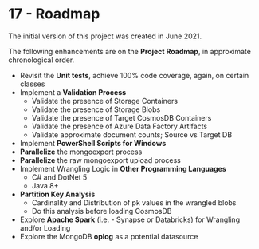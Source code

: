 # 17 - Roadmap

The initial version of this project was created in June 2021.

The following enhancements are on the **Project Roadmap**, in approximate
chronological order.

- Revisit the **Unit tests**, achieve 100% code coverage, again, on certain classes
- Implement a **Validation Process**
  - Validate the presence of Storage Containers
  - Validate the presence of Storage Blobs
  - Validate the presence of Target CosmosDB Containers
  - Validate the presence of Azure Data Factory Artifacts
  - Validate approximate document counts; Source vs Target DB
- Implement **PowerShell Scripts for Windows**
- **Parallelize** the mongoexport process
- **Parallelize** the raw mongoexport upload process
- Implement Wrangling Logic in **Other Programming Languages**
  - C# and DotNet 5
  - Java 8+
- **Partition Key Analysis**
  - Cardinality and Distribution of pk values in the wrangled blobs
  - Do this analysis before loading CosmosDB
- Explore **Apache Spark** (i.e. - Synapse or Databricks) for Wrangling and/or Loading
- Explore the MongoDB **oplog** as a potential datasource
